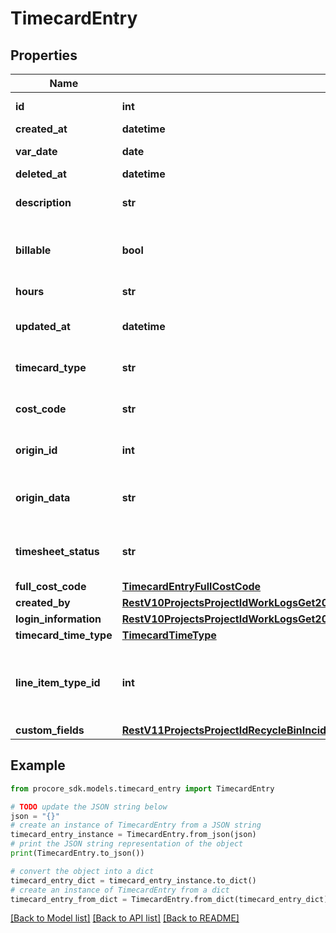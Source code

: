 # TimecardEntry


## Properties

Name | Type | Description | Notes
------------ | ------------- | ------------- | -------------
**id** | **int** | Timecard entry id | [optional] 
**created_at** | **datetime** | Created at | [optional] 
**var_date** | **date** | Timecard entry date | [optional] 
**deleted_at** | **datetime** | Deleted at | [optional] 
**description** | **str** | Timecard entry description | [optional] 
**billable** | **bool** | Timecard entry billable status | [optional] 
**hours** | **str** | Timecard entry hours | [optional] 
**updated_at** | **datetime** | Timecard entry updated at | [optional] 
**timecard_type** | **str** | Timecard entry time type | [optional] 
**cost_code** | **str** | Timecard entry cost code | [optional] 
**origin_id** | **int** | ID of related external data | [optional] 
**origin_data** | **str** | Value of related external data | [optional] 
**timesheet_status** | **str** | Deprecated. Reference status property. | [optional] 
**full_cost_code** | [**TimecardEntryFullCostCode**](TimecardEntryFullCostCode.md) |  | [optional] 
**created_by** | [**RestV10ProjectsProjectIdWorkLogsGet200ResponseInnerCreatedBy**](RestV10ProjectsProjectIdWorkLogsGet200ResponseInnerCreatedBy.md) |  | [optional] 
**login_information** | [**RestV10ProjectsProjectIdWorkLogsGet200ResponseInnerCreatedBy**](RestV10ProjectsProjectIdWorkLogsGet200ResponseInnerCreatedBy.md) |  | [optional] 
**timecard_time_type** | [**TimecardTimeType**](TimecardTimeType.md) |  | [optional] 
**line_item_type_id** | **int** | The ID of the Line Item Type of the Timecard Entry | [optional] 
**custom_fields** | [**RestV11ProjectsProjectIdRecycleBinIncidentsWitnessStatementsGet200ResponseInnerCustomFields**](RestV11ProjectsProjectIdRecycleBinIncidentsWitnessStatementsGet200ResponseInnerCustomFields.md) |  | [optional] 

## Example

```python
from procore_sdk.models.timecard_entry import TimecardEntry

# TODO update the JSON string below
json = "{}"
# create an instance of TimecardEntry from a JSON string
timecard_entry_instance = TimecardEntry.from_json(json)
# print the JSON string representation of the object
print(TimecardEntry.to_json())

# convert the object into a dict
timecard_entry_dict = timecard_entry_instance.to_dict()
# create an instance of TimecardEntry from a dict
timecard_entry_from_dict = TimecardEntry.from_dict(timecard_entry_dict)
```
[[Back to Model list]](../README.md#documentation-for-models) [[Back to API list]](../README.md#documentation-for-api-endpoints) [[Back to README]](../README.md)


